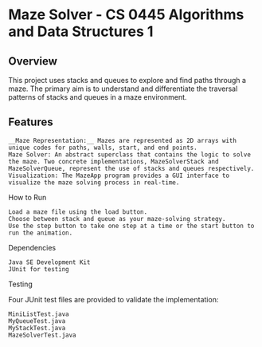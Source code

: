 # Maze Solver - CS 0445 Algorithms and Data Structures 1
## Overview
This project uses stacks and queues to explore and find paths through a maze. The primary aim is to understand and differentiate the traversal patterns of stacks and queues in a maze environment.

## Features
    __Maze Representation:__ Mazes are represented as 2D arrays with unique codes for paths, walls, start, and end points.
    Maze Solver: An abstract superclass that contains the logic to solve the maze. Two concrete implementations, MazeSolverStack and MazeSolverQueue, represent the use of stacks and queues respectively.
    Visualization: The MazeApp program provides a GUI interface to visualize the maze solving process in real-time.

How to Run

    Load a maze file using the load button.
    Choose between stack and queue as your maze-solving strategy.
    Use the step button to take one step at a time or the start button to run the animation.

Dependencies

    Java SE Development Kit
    JUnit for testing

Testing

Four JUnit test files are provided to validate the implementation:

    MiniListTest.java
    MyQueueTest.java
    MyStackTest.java
    MazeSolverTest.java